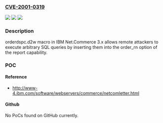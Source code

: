 ### [CVE-2001-0319](https://cve.mitre.org/cgi-bin/cvename.cgi?name=CVE-2001-0319)
![](https://img.shields.io/static/v1?label=Product&message=n%2Fa&color=blue)
![](https://img.shields.io/static/v1?label=Version&message=n%2Fa&color=blue)
![](https://img.shields.io/static/v1?label=Vulnerability&message=n%2Fa&color=brighgreen)

### Description

orderdspc.d2w macro in IBM Net.Commerce 3.x allows remote attackers to execute arbitrary SQL queries by inserting them into the order_rn option of the report capability.

### POC

#### Reference
- http://www-4.ibm.com/software/webservers/commerce/netcomletter.html

#### Github
No PoCs found on GitHub currently.

